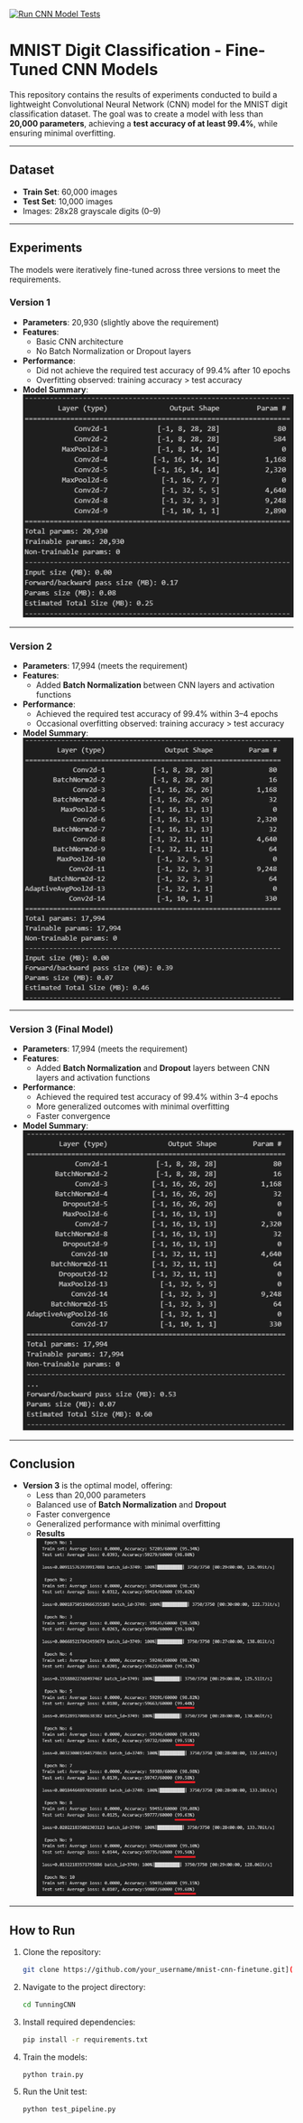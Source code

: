[![Run CNN Model Tests](https://github.com/Ezhirko/Creative-AI-apps/actions/workflows/ci_cd.yml/badge.svg)](https://github.com/Ezhirko/Creative-AI-apps/actions/workflows/ci_cd.yml)

# MNIST Digit Classification - Fine-Tuned CNN Models

This repository contains the results of experiments conducted to build a lightweight Convolutional Neural Network (CNN) model for the MNIST digit classification dataset. The goal was to create a model with less than **20,000 parameters**, achieving a **test accuracy of at least 99.4%**, while ensuring minimal overfitting.

---

## **Dataset**
- **Train Set**: 60,000 images
- **Test Set**: 10,000 images
- Images: 28x28 grayscale digits (0–9)

---

## **Experiments**
The models were iteratively fine-tuned across three versions to meet the requirements.

### **Version 1**
- **Parameters**: 20,930 (slightly above the requirement)
- **Features**:
  - Basic CNN architecture
  - No Batch Normalization or Dropout layers
- **Performance**:
  - Did not achieve the required test accuracy of 99.4% after 10 epochs
  - Overfitting observed: training accuracy > test accuracy
- **Model Summary**:  
  ![](Images/Version1.png)

---

### **Version 2**
- **Parameters**: 17,994 (meets the requirement)
- **Features**:
  - Added **Batch Normalization** between CNN layers and activation functions
- **Performance**:
  - Achieved the required test accuracy of 99.4% within 3–4 epochs
  - Occasional overfitting observed: training accuracy > test accuracy
- **Model Summary**:  
  ![](Images/Version2.png)

---

### **Version 3 (Final Model)**
- **Parameters**: 17,994 (meets the requirement)
- **Features**:
  - Added **Batch Normalization** and **Dropout** layers between CNN layers and activation functions
- **Performance**:
  - Achieved the required test accuracy of 99.4% within 3–4 epochs
  - More generalized outcomes with minimal overfitting
  - Faster convergence
- **Model Summary**:  
  ![](Images/Version3.png)

---

## **Conclusion**
- **Version 3** is the optimal model, offering:
  - Less than 20,000 parameters
  - Balanced use of **Batch Normalization** and **Dropout**
  - Faster convergence
  - Generalized performance with minimal overfitting
  - **Results**
    ![](Images/TrainingLogs.png)

---

## **How to Run**
1. Clone the repository:
   ```bash
   git clone https://github.com/your_username/mnist-cnn-finetune.git](https://github.com/Ezhirko/Creative-AI-apps.git

2. Navigate to the project directory:
   ```bash
   cd TunningCNN
   
3. Install required dependencies:
   ```bash
   pip install -r requirements.txt

4. Train the models:
   ```bash
   python train.py

5. Run the Unit test:
   ```bash
   python test_pipeline.py
